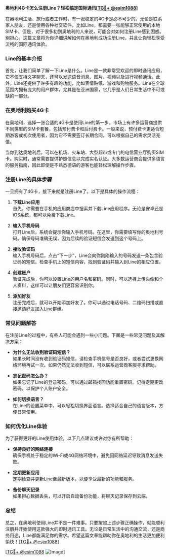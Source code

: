 **奥地利4G卡怎么注册Line？轻松搞定国际通讯[[TG💪+ @esim1088](https://t.me/s/esim1088)]**

在奥地利生活、旅行或者工作时，有一张稳定的4G卡是必不可少的。无论是联系家人朋友，还是使用各种社交软件，比如Line，都需要一张能够正常使用的本地SIM卡。但是，对于很多初到奥地利的人来说，可能会对如何注册Line感到困惑。别担心，这篇文章将为你详细讲解如何在奥地利成功注册Line，并且让你轻松享受流畅的国际通讯体验。

### Line的基本介绍

首先，让我们简单了解一下Line是什么。Line是一款非常受欢迎的即时通讯应用，它不仅支持文字聊天，还可以发送语音消息、图片、视频以及进行视频通话。此外，Line还提供了许多有趣的功能，比如表情贴纸、游戏和购物服务。Line在全球范围内拥有庞大的用户群体，尤其是在亚洲国家，它几乎是人们日常生活中不可或缺的一部分。

### 在奥地利购买4G卡

在奥地利，选择一张合适的4G卡是使用Line的第一步。市场上有许多运营商提供不同类型的SIM卡套餐，包括预付费卡和后付费卡。一般来说，预付费卡更适合短期游客或初次使用者，因为它不需要签订长期合同，可以根据自己的需求灵活充值。

当你到达奥地利后，可以在机场、火车站、大型超市或专门的电信营业厅购买SIM卡。购买时，通常需要提供护照信息以完成实名认证。大多数运营商会提供多语言的服务指南，因此即使是不熟悉德语的游客也能轻松理解操作步骤。

### 注册Line的具体步骤

一旦拥有了4G卡，接下来就是注册Line了。以下是具体的操作流程：

1. **下载Line应用**  
   首先，你需要在手机的应用商店中搜索并下载Line应用程序。无论是安卓还是iOS系统，都可以免费下载Line。

2. **输入手机号码**  
   打开Line后，系统会提示你输入手机号码。在这里，你需要填写你的奥地利号码。确保号码准确无误，因为后续的验证短信会发送到这个号码上。

3. **接收验证码**  
   输入手机号码后，点击“下一步”，Line会向你刚刚输入的号码发送一条包含验证码的短信。检查手机上的短信内容，找到验证码并输入到Line的相应位置。

4. **创建账户**  
   验证完成后，你可以设置Line的用户名和密码。同时，可以选择上传头像和个人资料，这样可以让朋友们更容易识别你。

5. **添加好友**  
   注册完成后，就可以开始添加好友了。你可以通过电话号码、二维码扫描或直接邀请好友加入Line群组。

### 常见问题解答

在注册Line的过程中，有些人可能会遇到一些小问题。下面是一些常见问题及其解决方案：

- **为什么无法收到验证码短信？**  
  如果长时间没有收到验证码短信，请检查手机信号是否良好，或者尝试更换网络环境再试一次。如果仍然无法收到短信，可以联系运营商客服寻求帮助。

- **忘记密码怎么办？**  
  如果忘记了Line的登录密码，可以通过邮箱找回功能重置密码。记得定期更改密码，以保护个人账户安全。

- **如何切换语言？**  
  在Line的设置菜单中，可以轻松切换界面语言。选择适合自己的语言版本，方便日常使用。

### 如何优化Line体验

为了获得更好的Line使用体验，以下几点建议或许对你有所帮助：

- **保持良好的网络连接**  
  确保手机处于稳定的Wi-Fi或4G网络环境中，避免因网络延迟导致消息发送失败。

- **定期更新应用**  
  定期检查并更新Line至最新版本，以便享受最新的功能和服务。

- **备份聊天记录**  
  如果担心数据丢失，可以开启自动备份功能，将聊天记录保存到云端。

### 总结

总之，在奥地利使用Line并不是一件难事。只要按照上述步骤正确操作，就能顺利注册并开始使用这款强大的即时通讯工具。无论是日常生活中的沟通交流，还是商务用途，Line都能满足你的需求。希望这篇文章能帮助你在奥地利的生活更加便利愉快！[[TG💪+ @esim1088](https://t.me/s/esim1088)]

[[TG💪+ @esim1088](https://t.me/s/esim1088) ![Image](https://i.postimg.cc/4NQfJmqS/Snipaste-2025-05-13-00-14-12.png)]